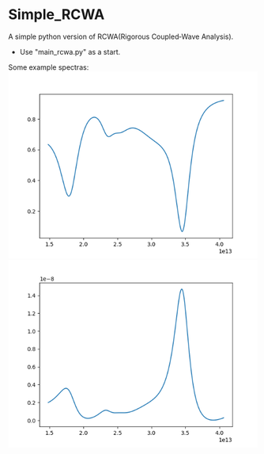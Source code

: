 # Simple_RCWA
A simple python version of RCWA(Rigorous Coupled‐Wave Analysis).

* Use "main_rcwa.py" as a start.

Some example spectras:
![](https://github.com/GuoyaoShen/Simple_RCWA/blob/main/figs/R.png)
![](https://github.com/GuoyaoShen/Simple_RCWA/blob/main/figs/T.png)
